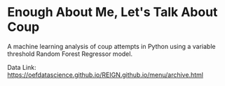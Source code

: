 # Enough About Me, Let's Talk About Coup
A machine learning analysis of coup attempts in Python using a variable threshold Random Forest Regressor model.

Data Link: https://oefdatascience.github.io/REIGN.github.io/menu/archive.html
